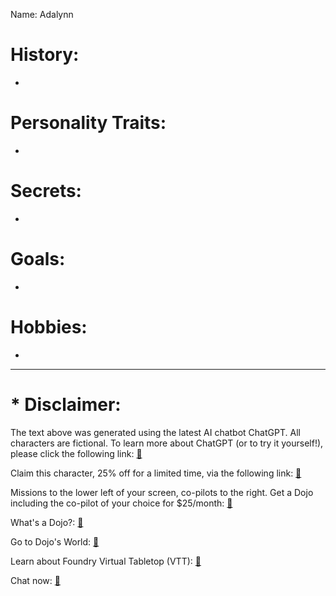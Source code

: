 Name: Adalynn

# History:

-

# Personality Traits:

-

# Secrets:

-


# Goals:

-

# Hobbies:

-

---
# * Disclaimer:  

The text above was generated using the latest AI chatbot ChatGPT.  All characters are fictional.  To learn more about ChatGPT (or to try it yourself!), please click the following link: [:green_book:](https://openai.com/blog/chatgpt/)

Claim this character, 25% off for a limited time, via the following link: [:closed_book:](https://blog.workmates.live/deal-on-a-dojo)

Missions to the lower left of your screen, co-pilots to the right. Get a Dojo including the co-pilot of your choice for $25/month: [:orange_book:](https://workmates.live/marketplace)

What's a Dojo?: [:blue_book:](https://workdojos.com)

Go to Dojo's World: [:notebook_with_decorative_cover:](https://dojos.world)

Learn about Foundry Virtual Tabletop (VTT): [:ledger:](https://foundryvtt.com/)

Chat now: [:notebook:](https://chat.workmates.live/channel/support)